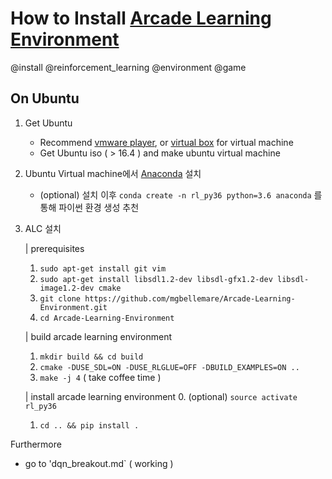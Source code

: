 # How to Install [Arcade Learning Environment](https://github.com/mgbellemare/Arcade-Learning-Environment)

@install @reinforcement_learning @environment @game

## On Ubuntu
1. Get Ubuntu
    - Recommend [vmware player](https://www.vmware.com/products/workstation-player.html), or [virtual box](https://www.virtualbox.org/wiki/Downloads) for virtual machine
    - Get Ubuntu iso ( > 16.4 ) and make ubuntu virtual machine

2. Ubuntu Virtual machine에서 [Anaconda](https://www.anaconda.com/download/) 설치
    - (optional) 설치 이후 ```conda create -n rl_py36 python=3.6 anaconda``` 를 통해 파이썬 환경 생성 추천

3. ALC 설치

    | prerequisites
    1. ```sudo apt-get install git vim```
    2. ```sudo apt-get install libsdl1.2-dev libsdl-gfx1.2-dev libsdl-image1.2-dev cmake```
    3. ```git clone https://github.com/mgbellemare/Arcade-Learning-Environment.git```
    4. ```cd Arcade-Learning-Environment```
    
    | build arcade learning environment
    1. ```mkdir build && cd build```
    2. ```cmake -DUSE_SDL=ON -DUSE_RLGLUE=OFF -DBUILD_EXAMPLES=ON ..```
    3. ```make -j 4``` ( take coffee time )
    
    | install arcade learning environment
    0. (optional) ```source activate rl_py36```
    1. ```cd .. && pip install .```

Furthermore
- go to 'dqn_breakout.md` ( working )
